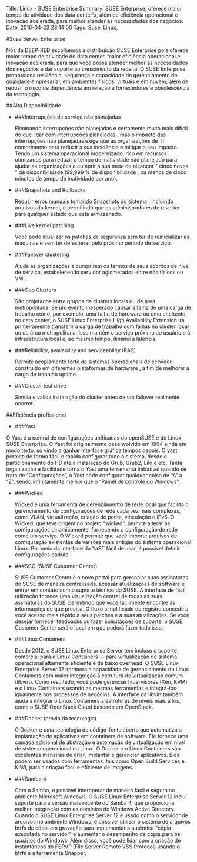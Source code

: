 Title: Linux - SUSE Enterprise
Summary: SUSE Enterprise, oferece maior tempo de atividade dos data center's, além de eficiência operacional e inovação acelerada, para melhor atender às necessidades dos negócios.
Date: 2016-04-23 23:14:00
Tags: Suse, Linux,

#Suse Server Enterprise 

Nós da DEEP-RED escolhemos a distribuição SUSE Enterprise pois oferece maior tempo de atividade do data center, maior eficiência operacional e inovação acelerada, para que você possa atender melhor às necessidades dos negócios e dar suporte ao crescimento da receita. O SUSE Enterprise proporciona resiliência, segurança e capacidade de gerenciamento de qualidade empresarial, em ambientes físicos, virtuais e em nuvem, além de reduzir o risco de dependência em relação a fornecedores e obsolescência da tecnologia.

##Alta Disponibilidade

* ###Interrupções de serviço não planejadas

   Eliminando interrupções não planejadas é certamente muito mais difícil do que lidar com interrupções planejadas , mas o impacto das interrupções não planejadas exige que as organizações de TI comprimento para reduzir a sua incidência e mitigar o seu impacto.
   Tendo um sistema operacional modernizado, rico em recursos otimizados para reduzir o tempo de inatividade não planejado para ajudar as organizações a cumprir a sua meta de alcançar " cinco noves " de disponibilidade (99,999 % de disponibilidade , ou menos de cinco minutos de tempo de inatividade por ano).
   
* ###Snapshots and Rollbacks

  Reduzir erros manuais tomando Snapshots do sistema , incluindo arquivos do kernel, e permitindo que os administradores de reverter para qualquer estado que está armazenado.
  
* ###Live kernel patching

  Você pode atualizar os patches de segurança sem ter de reinicializar as máquinas e sem ter de esperar pelo próximo período de serviço.

* ###Failover clustering

  Ajuda as organizações a cumprirem os termos de seus acordos de nível de serviço, estabelecendo servidor aglomerados entre nós físicos ou VM .
  
* ###Geo Clusters

  São projetados entre grupos de clusters locais ou de área metropolitana. Se um evento inesperado causar a falha de uma carga de trabalho como, por exemplo, uma falha de hardware ou uma enchente no data center, o SUSE Linux Enterprise High Availability Extension irá primeiramente transferir a carga de trabalho com falhas no cluster local ou de área metropolitana. Isso mantém o serviço próximo ao usuário e à infraestrutura local e, ao mesmo tempo, diminui a latência.
  
* ###Reliability, availability and serviceability (RAS)

  Permite acoplamento forte de sistemas operacionais de servidor construído em diferentes plataformas de hardware , a fim de melhorar a carga de trabalho uptime.
  
* ###Cluster test drive

  Simula e valida instalação do cluster antes de um failover realmente ocorrer.
  
##Eficiência profissional

- ###Yast
 
 O Yast é a central de configurações unificadas do openSUSE e do Linux SUSE Enterprise. O Yast foi originalmente desenvolvido em 1994 ainda em modo texto, só vindo a ganhar interface gráfica tempos depois. O yast permite de forma fácil e rápida configurar todo o sistema, desde o particionamento do HD ate a instalação do Grub, Grub2, Lilo e etc. Tanta organização e facilidade torna o Yast uma ferramenta imbatível quando se trata de “Configurações”, o Yast pode configurar qualquer coisa de “A” a “Z”, sendo infinitamente melhor que o “Painel de controle do Windows”.

- ###Wicked

  Wicked é uma ferramenta de gerenciamento de rede local que facilita o gerenciamento de configurações de rede cada vez mais complexas, como VLAN, virtualização, criação de ponte, vinculação e IPv6. O Wicked, que teve origem no projeto "wicked", permite alterar as configurações dinamicamente, fornecendo a configuração de rede como um serviço. O Wicked permite que você importe arquivos de configuração existentes de versões mais antigas do sistema operacional Linux. Por meio da interface do YaST fácil de usar, é possível definir configurações padrão.
  
- ###SCC (SUSE Customer Center)

  SUSE Customer Center é o novo portal para gerenciar suas assinaturas do SUSE de maneira centralizada, acessar atualizações de software e entrar em contato com o suporte técnico do SUSE. A interface de fácil utilização fornece uma visualização central de todas as suas assinaturas do SUSE, permitindo que você facilmente encontre as informações de que precisa. O fluxo simplificado de registro concede a você acesso mais rápido a seus patches e a suas atualizações. Se você desejar fornecer feedbacks ou fazer solicitações de suporte, o SUSE Customer Center será o local em que poderá fazer tudo isso.
  
- ###Linux Containers

  Desde 2012, o SUSE Linux Enterprise Server tem incluso o suporte comercial para o Linux Containers — para virtualização de sistema operacional altamente eficiente e de baixo overhead. O SUSE Linux Enterprise Server 12 aprimora a capacidade de gerenciamento do Linux Containers com maior integração à estrutura de virtualização comum (libvirt). Como resultado, você pode gerenciar hipervisores (Xen, KVM) e o Linux Containers usando as mesmas ferramentas e integrá-los igualmente aos processos de negócios. A interface da libvirt também ajuda a integrar o Linux Containers a estruturas de níveis mais altos, como o SUSE OpenStack Cloud baseado em OpenStack.
  
- ###Docker (prévia da tecnologia)

  O Docker é uma tecnologia de código-fonte aberto que automatiza a implantação de aplicativos em containers de software. Ele fornece uma camada adicional de abstração e automação de virtualização em nível de sistema operacional no Linux. O Docker e o Linux Containers são excelentes maneiras de criar, implantar e gerenciar aplicativos. Eles podem ser usados com ferramentas, tais como Open Build Services e KIWI, para a criação fácil e eficiente de imagens.
  
- ###Samba 4

  Com o Samba, é possível interoperar de maneira fácil e segura no ambiente Microsoft Windows. O SUSE Linux Enterprise Server 12 inclui suporte para a versão mais recente do Samba 4, que proporciona melhor integração com os domínios do Windows Active Directory. Quando o SUSE Linux Enterprise Server 12 é usado como o servidor de arquivos no ambiente Windows, é possível utilizar o sistema de arquivos btrfs de cópia em gravação para implementar a autêntica "cópia executada no servidor" e aumentar o desempenho de cópia para os usuários do Windows. Além disso, você pode lidar com a criação de instantâneos do FSRVP (File Server Remote VSS Protocol) usando o btrfs e a ferramenta Snapper.
